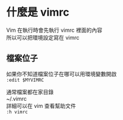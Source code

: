# 什麼是 vimrc

Vim 在執行時會先執行 vimrc 裡面的內容  
所以可以把環境設定寫在 vimrc

## 檔案位子

如果你不知道檔案位子在哪可以用環境變數開啟  
`:edit $MYVIMRC`

通常檔案都在家目錄  
~/.vimrc  
詳細可以在 vim 查看幫助文件  
`:h vimrc`

